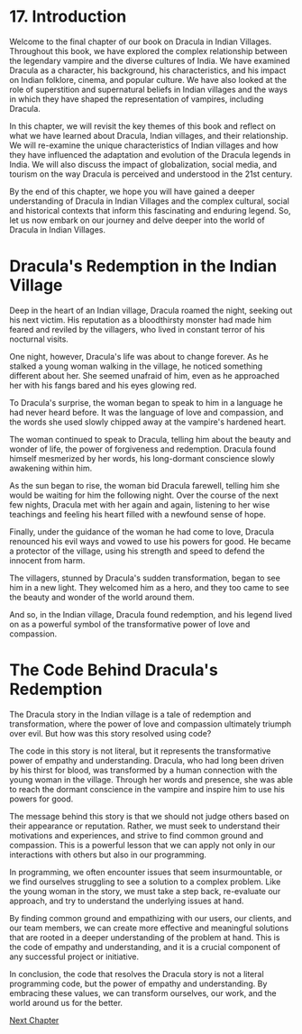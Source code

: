 # 17. Introduction

Welcome to the final chapter of our book on Dracula in Indian Villages. Throughout this book, we have explored the complex relationship between the legendary vampire and the diverse cultures of India. We have examined Dracula as a character, his background, his characteristics, and his impact on Indian folklore, cinema, and popular culture. We have also looked at the role of superstition and supernatural beliefs in Indian villages and the ways in which they have shaped the representation of vampires, including Dracula.

In this chapter, we will revisit the key themes of this book and reflect on what we have learned about Dracula, Indian villages, and their relationship. We will re-examine the unique characteristics of Indian villages and how they have influenced the adaptation and evolution of the Dracula legends in India. We will also discuss the impact of globalization, social media, and tourism on the way Dracula is perceived and understood in the 21st century.

By the end of this chapter, we hope you will have gained a deeper understanding of Dracula in Indian Villages and the complex cultural, social and historical contexts that inform this fascinating and enduring legend. So, let us now embark on our journey and delve deeper into the world of Dracula in Indian Villages.
# Dracula's Redemption in the Indian Village

Deep in the heart of an Indian village, Dracula roamed the night, seeking out his next victim. His reputation as a bloodthirsty monster had made him feared and reviled by the villagers, who lived in constant terror of his nocturnal visits.

One night, however, Dracula's life was about to change forever. As he stalked a young woman walking in the village, he noticed something different about her. She seemed unafraid of him, even as he approached her with his fangs bared and his eyes glowing red.

To Dracula's surprise, the woman began to speak to him in a language he had never heard before. It was the language of love and compassion, and the words she used slowly chipped away at the vampire's hardened heart.

The woman continued to speak to Dracula, telling him about the beauty and wonder of life, the power of forgiveness and redemption. Dracula found himself mesmerized by her words, his long-dormant conscience slowly awakening within him.

As the sun began to rise, the woman bid Dracula farewell, telling him she would be waiting for him the following night. Over the course of the next few nights, Dracula met with her again and again, listening to her wise teachings and feeling his heart filled with a newfound sense of hope.

Finally, under the guidance of the woman he had come to love, Dracula renounced his evil ways and vowed to use his powers for good. He became a protector of the village, using his strength and speed to defend the innocent from harm.

The villagers, stunned by Dracula's sudden transformation, began to see him in a new light. They welcomed him as a hero, and they too came to see the beauty and wonder of the world around them.

And so, in the Indian village, Dracula found redemption, and his legend lived on as a powerful symbol of the transformative power of love and compassion.
# The Code Behind Dracula's Redemption

The Dracula story in the Indian village is a tale of redemption and transformation, where the power of love and compassion ultimately triumph over evil. But how was this story resolved using code?

The code in this story is not literal, but it represents the transformative power of empathy and understanding. Dracula, who had long been driven by his thirst for blood, was transformed by a human connection with the young woman in the village. Through her words and presence, she was able to reach the dormant conscience in the vampire and inspire him to use his powers for good.

The message behind this story is that we should not judge others based on their appearance or reputation. Rather, we must seek to understand their motivations and experiences, and strive to find common ground and compassion. This is a powerful lesson that we can apply not only in our interactions with others but also in our programming.

In programming, we often encounter issues that seem insurmountable, or we find ourselves struggling to see a solution to a complex problem. Like the young woman in the story, we must take a step back, re-evaluate our approach, and try to understand the underlying issues at hand.

By finding common ground and empathizing with our users, our clients, and our team members, we can create more effective and meaningful solutions that are rooted in a deeper understanding of the problem at hand. This is the code of empathy and understanding, and it is a crucial component of any successful project or initiative.

In conclusion, the code that resolves the Dracula story is not a literal programming code, but the power of empathy and understanding. By embracing these values, we can transform ourselves, our work, and the world around us for the better.


[Next Chapter](18_Chapter18.md)